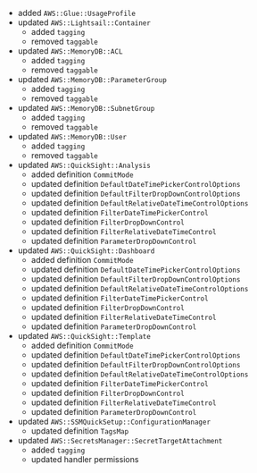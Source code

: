 - added `AWS::Glue::UsageProfile`
- updated `AWS::Lightsail::Container`
  - added `tagging`
  - removed `taggable`
- updated `AWS::MemoryDB::ACL`
  - added `tagging`
  - removed `taggable`
- updated `AWS::MemoryDB::ParameterGroup`
  - added `tagging`
  - removed `taggable`
- updated `AWS::MemoryDB::SubnetGroup`
  - added `tagging`
  - removed `taggable`
- updated `AWS::MemoryDB::User`
  - added `tagging`
  - removed `taggable`
- updated `AWS::QuickSight::Analysis`
  - added definition `CommitMode`
  - updated definition `DefaultDateTimePickerControlOptions`
  - updated definition `DefaultFilterDropDownControlOptions`
  - updated definition `DefaultRelativeDateTimeControlOptions`
  - updated definition `FilterDateTimePickerControl`
  - updated definition `FilterDropDownControl`
  - updated definition `FilterRelativeDateTimeControl`
  - updated definition `ParameterDropDownControl`
- updated `AWS::QuickSight::Dashboard`
  - added definition `CommitMode`
  - updated definition `DefaultDateTimePickerControlOptions`
  - updated definition `DefaultFilterDropDownControlOptions`
  - updated definition `DefaultRelativeDateTimeControlOptions`
  - updated definition `FilterDateTimePickerControl`
  - updated definition `FilterDropDownControl`
  - updated definition `FilterRelativeDateTimeControl`
  - updated definition `ParameterDropDownControl`
- updated `AWS::QuickSight::Template`
  - added definition `CommitMode`
  - updated definition `DefaultDateTimePickerControlOptions`
  - updated definition `DefaultFilterDropDownControlOptions`
  - updated definition `DefaultRelativeDateTimeControlOptions`
  - updated definition `FilterDateTimePickerControl`
  - updated definition `FilterDropDownControl`
  - updated definition `FilterRelativeDateTimeControl`
  - updated definition `ParameterDropDownControl`
- updated `AWS::SSMQuickSetup::ConfigurationManager`
  - updated definition `TagsMap`
- updated `AWS::SecretsManager::SecretTargetAttachment`
  - added `tagging`
  - updated handler permissions
